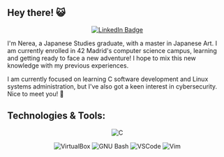 ## Hey there! 😺
<div align="center">
  
[![LinkedIn Badge](https://img.shields.io/badge/LinkedIn-0077B5?style=for-the-badge&logo=linkedin&logoColor=white)](https://www.linkedin.com/in/nerea-villalta/)

</div>
I'm Nerea, a Japanese Studies graduate, with a master in Japanese Art. I am currently enrolled in 42 Madrid's computer science campus, learning and getting ready to face a new adventure! 
I hope to mix this new knowledge with my previous experiences.

I am currently focused on learning C software development and Linux systems administration, but I've also got a keen interest in cybersecurity. Nice to meet you! 👋

## Technologies & Tools:
<div align="center">
  
![C](https://img.shields.io/badge/C-00599C?style=for-the-badge&logo=c&logoColor=white)


![VirtualBox](https://img.shields.io/badge/VirtualBox-21416b?style=for-the-badge&logo=VirtualBox&logoColor=white)
![GNU Bash](https://img.shields.io/badge/GNU%20Bash-4EAA25?style=for-the-badge&logo=GNU%20Bash&logoColor=white)
![VSCode](https://img.shields.io/badge/VSCode-0078D4?style=for-the-badge&logo=visual%20studio%20code&logoColor=white)
![Vim](https://img.shields.io/badge/VIM-%2311AB00.svg?&style=for-the-badge&logo=vim&logoColor=white)

</div>

<!---
nvillalt/nvillalt is a ✨ special ✨ repository because its `README.md` (this file) appears on your GitHub profile.
You can click the Preview link to take a look at your changes.

## Stats:
[![GitHub Streak](https://streak-stats.demolab.com?user=nvillalt&theme=highcontrast&hide_border=true&date_format=j%20M%5B%20Y%5D&mode=weekly)](https://git.io/streak-stats)

[![nvillalt's 42 stats](https://badge.mediaplus.ma/starryblue/nvillalt?1337Badge=off&UM6P=off)](https://github.com/oakoudad/badge42) 
--->
